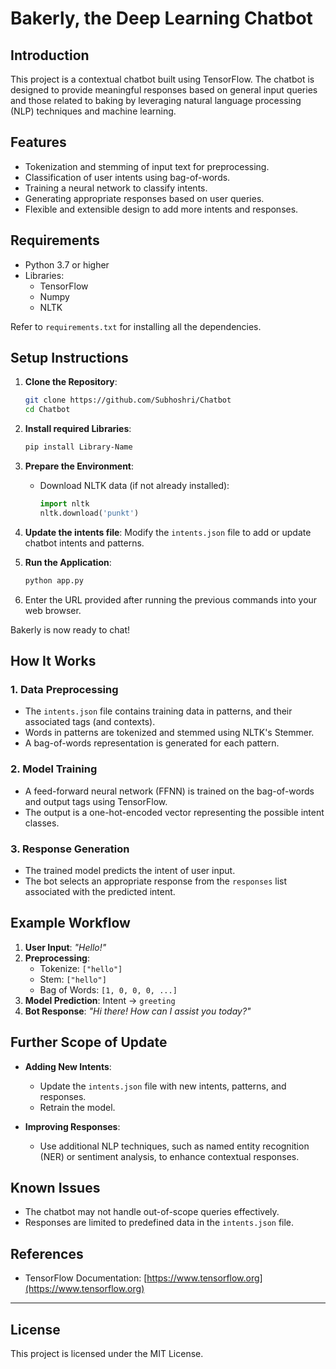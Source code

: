 # Bakerly, the Deep Learning Chatbot

## Introduction
This project is a contextual chatbot built using TensorFlow. The chatbot is designed to provide meaningful responses based on general input queries and those related to baking by leveraging natural language processing (NLP) techniques and machine learning.

## Features
- Tokenization and stemming of input text for preprocessing.
- Classification of user intents using bag-of-words.
- Training a neural network to classify intents.
- Generating appropriate responses based on user queries.
- Flexible and extensible design to add more intents and responses.

## Requirements
- Python 3.7 or higher
- Libraries:
  - TensorFlow
  - Numpy
  - NLTK
 
Refer to `requirements.txt` for installing all the dependencies.


## Setup Instructions
1. **Clone the Repository**:
   ```bash
   git clone https://github.com/Subhoshri/Chatbot
   cd Chatbot
   ```

2. **Install required Libraries**:
   ```bash
   pip install Library-Name
   ```

3. **Prepare the Environment**:
   - Download NLTK data (if not already installed):
     ```python
     import nltk
     nltk.download('punkt')
     ```

4. **Update the intents file**:
   Modify the `intents.json` file to add or update chatbot intents and patterns.

5. **Run the Application**:
   ```python
   python app.py
   ```

6. Enter the URL provided after running the previous commands into your web browser.

Bakerly is now ready to chat!


## How It Works
### 1. **Data Preprocessing**
   - The `intents.json` file contains training data in patterns, and their associated tags (and contexts).
   - Words in patterns are tokenized and stemmed using NLTK's Stemmer.
   - A bag-of-words representation is generated for each pattern.

### 2. **Model Training**
   - A feed-forward neural network (FFNN) is trained on the bag-of-words and output tags using TensorFlow.
   - The output is a one-hot-encoded vector representing the possible intent classes.

### 3. **Response Generation**
   - The trained model predicts the intent of user input.
   - The bot selects an appropriate response from the `responses` list associated with the predicted intent.

## Example Workflow
1. **User Input**: *"Hello!"*
2. **Preprocessing**:
   - Tokenize: `["hello"]`
   - Stem: `["hello"]`
   - Bag of Words: `[1, 0, 0, 0, ...]`
3. **Model Prediction**: Intent -> `greeting`
4. **Bot Response**: *"Hi there! How can I assist you today?"*

## Further Scope of Update
- **Adding New Intents**:
  - Update the `intents.json` file with new intents, patterns, and responses.
  - Retrain the model.

- **Improving Responses**:
  - Use additional NLP techniques, such as named entity recognition (NER) or sentiment analysis, to enhance contextual responses.


## Known Issues
- The chatbot may not handle out-of-scope queries effectively.
- Responses are limited to predefined data in the `intents.json` file.


## References
- TensorFlow Documentation: [https://www.tensorflow.org](https://www.tensorflow.org)

---

## License
This project is licensed under the MIT License.
